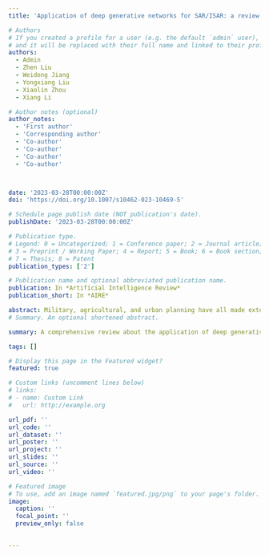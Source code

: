 ```yaml
---
title: 'Application of deep generative networks for SAR/ISAR: a review'

# Authors
# If you created a profile for a user (e.g. the default `admin` user), write the username (folder name) here
# and it will be replaced with their full name and linked to their profile.
authors:
  - Admin 
  - Zhen Liu
  - Weidong Jiang
  - Yongxiang Liu
  - Xiaolin Zhou
  - Xiang Li

# Author notes (optional)
author_notes:
  - 'First author'
  - 'Corresponding author'
  - 'Co-author'
  - 'Co-author'
  - 'Co-author'
  - 'Co-author'



date: '2023-03-28T00:00:00Z'
doi: 'https://doi.org/10.1007/s10462-023-10469-5'

# Schedule page publish date (NOT publication's date).
publishDate: '2023-03-28T00:00:00Z'

# Publication type.
# Legend: 0 = Uncategorized; 1 = Conference paper; 2 = Journal article;
# 3 = Preprint / Working Paper; 4 = Report; 5 = Book; 6 = Book section;
# 7 = Thesis; 8 = Patent
publication_types: ['2']

# Publication name and optional abbreviated publication name.
publication: In *Artificial Intelligence Review*
publication_short: In *AIRE*

abstract: Military, agricultural, and urban planning have all made extensive use of SAR/ISAR in the realm of remote sensing. SAR/ISAR images are more capable of identifying the details of the targets than optical images and can be taken in any condition. Due to the challenges associated with SAR/ISAR imaging, the lack of data causes many jobs relying on data-driven deep learning algorithms to perform less than satisfactorily. Cropping, rotation, and other procedures are examples of classic data augmentation techniques now in use, although they do not fundamentally differ from basic replication and cannot increase the model’s stability and robustness. Deep generative models are used to generate SAR/ISAR images, which is a more efficient way than the conventional ones. The generation techniques are outlined and organized depending on the application fields in this review, including SAR/ISAR data augmentation (26 papers), SAR/ISAR image translation (29 papers), SAR/ISAR image enhancement (22 papers), azimuth interpolation (9 papers), and deceptive jamming (1 paper). The connected works are then summarized based on several deep generative models. 87 linked studies and 5 associated survey papers from 2017 to 2022 are compiled in this review. Finally, the summarized works are systematically analyzed. There are 27 papers using MSTAR for image generation, which is the mostly applied dataset. For evaluation, the combination of SSIM and PSNR is applied most widely (32.19%). In conclusion, this review offers fresh perspectives on the direction in which deep generative models for SAR/ISAR image generation are headed. The cutting-edge methods outlined in this paper are also available to researchers in other domains.
# Summary. An optional shortened abstract.

summary: A comprehensive review about the application of deep generative models (GAN, VAE, Diffusion) for SAR/ISAR image generation (data augmentation, image enhancement, SAR/ISAR & optical image translation, azimuth interpolation and deveptive jamming).

tags: []

# Display this page in the Featured widget?
featured: true

# Custom links (uncomment lines below)
# links:
# - name: Custom Link
#   url: http://example.org

url_pdf: ''
url_code: ''
url_dataset: ''
url_poster: ''
url_project: ''
url_slides: ''
url_source: ''
url_video: ''

# Featured image
# To use, add an image named `featured.jpg/png` to your page's folder.
image:
  caption: ''
  focal_point: ''
  preview_only: false

  
---
```



